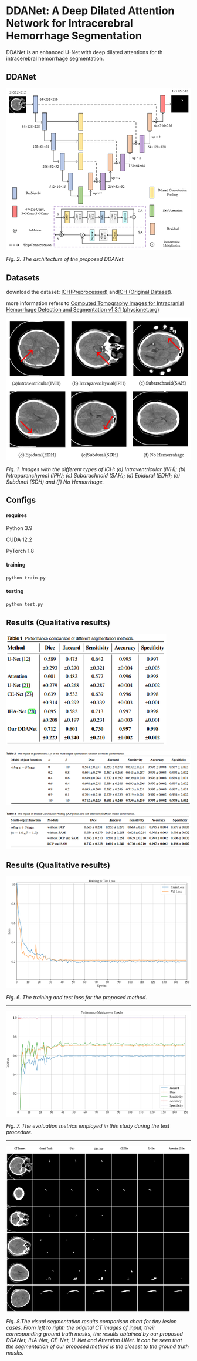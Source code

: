 # DDANet: A Deep Dilated Attention Network for Intracerebral Hemorrhage Segmentation

DDANet is an enhanced U-Net with deep dilated attentions for th intracerebral hemorrhage segmentation.


## DDANet

![](./results/Fig-2.png)

*Fig. 2. The architecture of the proposed DDANet.*

## Datasets

download the dataset: [ICH(Preprocessed)](https://pan.baidu.com/s/1sP5-daDsDdI0oBpoQFJ15A?pwd=qr7d) and[ICH (Original Dataset)](https://pan.baidu.com/s/1HNB0b6zH84yX25-InZ8C4w?pwd=uu5v). 

more information refers to [Computed Tomography Images for Intracranial Hemorrhage Detection and Segmentation v1.3.1 (physionet.org)](https://physionet.org/content/ct-ich/1.3.1/)

![](./results/Fig-1.PNG)

*Fig. 1. Images with the different types of ICH: (a) Intraventricular (IVH); (b) Intraparenchymal (IPH); (c) Subarachnoid (SAH); (d) Epidural (EDH); (e) Subdural (SDH) and (f) No Hemorrhage.*

## Configs

#### requires

Python 3.9

CUDA 12.2

PyTorch 1.8

#### training

```bash
python train.py
```

#### testing

```bash
python test.py
```

## Results (Qualitative results)

![](./results/Tab-1.png)

![](./results/Tab-2.png)

![](./results/Tab-3.png)

## Results (Qualitative results)

![](./results/Fig-6.PNG)

*Fig. 6. The training and test loss for the proposed method.*

---

![](./results/Fig-7.PNG)

*Fig. 7. The evaluation metrics employed in this study during the test procedure.*

---

![](./results/Fig-8.png)

*Fig. 8.The visual segmentation results comparison chart for tiny lesion cases. From left to right: the original CT images of input, their corresponding ground truth masks, the results  obtained by our proposed DDANet, IHA-Net, CE-Net, U-Net and Attention UNet. It can be seen that the segmentation of our proposed method is the closest to the  ground truth masks.*
